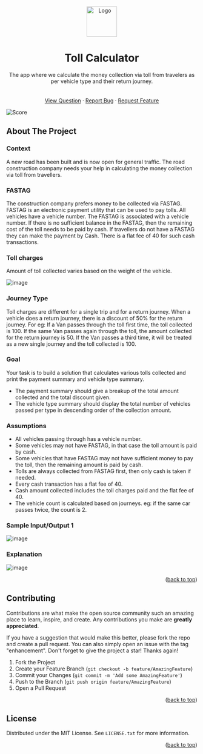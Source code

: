 <a name="readme-top"></a>

<!-- PROJECT LOGO -->
<br />
<div align="center">
  <a href="https://github.com/sanajitjana/Geektrust-Toll-Calculator">
    <img src="https://user-images.githubusercontent.com/76105799/212701060-aa4dca7e-23e0-4595-b543-a0d8e43fec26.png" alt="Logo" width="80" height="80">
  </a>

  <h1 align="center">Toll Calculator</h1>

  <p align="center">
    The app where we calculate the money collection via toll from travelers as per vehicle type and their return journey.
    <br />
    <a href=""><strong></strong></a>
    <br />
    <br />
    <a href="https://www.geektrust.com/challenge/toll-calculator">View Question</a>
    ·
    <a href="https://github.com/sanajitjana/Geektrust-Toll-Calculator/issues">Report Bug</a>
    ·
    <a href="https://github.com/sanajitjana/Geektrust-Toll-Calculator/issues">Request Feature</a>
  </p>
</div>

![Score](https://user-images.githubusercontent.com/76105799/212702921-8d070a00-49ac-4fd8-bd4d-6c0823016093.jpg)

<!-- ABOUT THE PROJECT -->

## About The Project

### Context

 A new road has been built and is now open for general traffic. The road construction company needs your help in calculating the money collection via toll from travellers. 
 
 ### FASTAG
 
 The construction company prefers money to be collected via FASTAG. FASTAG is an electronic payment utility that can be used to pay tolls.  All vehicles have a vehicle number. The FASTAG is associated with a vehicle number.
 If there is no sufficient balance in the FASTAG, then the remaining cost of the toll needs to be paid by cash. If travellers do not have a FASTAG they can make the payment by Cash. There is a flat fee of 40 for such cash transactions.


### Toll charges

 Amount of toll collected varies based on the weight of the vehicle.
 
 ![image](https://user-images.githubusercontent.com/76105799/212706250-d1d8fae5-053c-40ff-88ce-bcdd4858044b.png)

 
 ### Journey Type
 
 Toll charges are different for a single trip and for a return journey. When a vehicle does a return journey, there is a discount of 50% for the return journey.
For eg: If a Van passes through the toll first time, the toll collected is 100. If the same Van passes again through the toll, the amount collected for the return journey is 50. If the Van passes a third time, it will be treated as a new single journey and the toll collected is 100. 
 
 
 ### Goal
 Your task is to build a solution that calculates various tolls collected and print the payment summary and vehicle type summary.
 
 - The payment summary should give a breakup of the total amount collected and the total discount given. 
 - The vehicle type summary should display the total number of vehicles passed per type in descending order of the collection amount.
 
### Assumptions

 - All vehicles passing through has a vehicle number. 
 - Some vehicles may not have FASTAG, in that case the toll amount is paid by cash. 
 - Some vehicles that have FASTAG may not have sufficient money to pay the toll, then the remaining amount is paid by cash. 
 - Tolls are always collected from FASTAG first, then only cash is taken if needed. 
 - Every cash transaction has a flat fee of 40. 
 - Cash amount collected includes the toll charges paid and the flat fee of 40. 
 - The vehicle count is calculated based on journeys. eg: if the same car passes twice, the count is 2.

### Sample Input/Output 1

![image](https://user-images.githubusercontent.com/76105799/212706747-99bd47c4-8c3a-4ff8-8223-4ef3453ac090.png)

### Explanation

![image](https://user-images.githubusercontent.com/76105799/212706836-046df108-e61b-4d43-9177-baa01973de20.png)


<p align="right">(<a href="#readme-top">back to top</a>)</p>

<!-- CONTRIBUTING -->

## Contributing

Contributions are what make the open source community such an amazing place to learn, inspire, and create. Any contributions you make are **greatly appreciated**.

If you have a suggestion that would make this better, please fork the repo and create a pull request. You can also simply open an issue with the tag "enhancement".
Don't forget to give the project a star! Thanks again!

1. Fork the Project
2. Create your Feature Branch (`git checkout -b feature/AmazingFeature`)
3. Commit your Changes (`git commit -m 'Add some AmazingFeature'`)
4. Push to the Branch (`git push origin feature/AmazingFeature`)
5. Open a Pull Request

<p align="right">(<a href="#readme-top">back to top</a>)</p>

<!-- LICENSE -->

## License

Distributed under the MIT License. See `LICENSE.txt` for more information.

<p align="right">(<a href="#readme-top">back to top</a>)</p>


<!-- MARKDOWN LINKS & IMAGES -->

[contributors-shield]: https://img.shields.io/github/contributors/sanajitjana/Geektrust-Toll-Calculator.svg?style=for-the-badge
[contributors-url]: https://github.com/sanajitjana/Geektrust-Toll-Calculator/graphs/contributors
[forks-shield]: https://img.shields.io/github/forks/sanajitjana/Geektrust-Toll-Calculator.svg?style=for-the-badge
[forks-url]: https://github.com/sanajitjana/Geektrust-Toll-Calculator/network/members
[stars-shield]: https://img.shields.io/github/stars/sanajitjana/Geektrust-Toll-Calculator.svg?style=for-the-badge
[stars-url]: https://github.com/sanajitjana/Geektrust-Toll-Calculator/stargazers
[issues-shield]: https://img.shields.io/github/issues/sanajitjana/Geektrust-Toll-Calculator.svg?style=for-the-badge
[issues-url]: https://github.com/sanajitjana/Geektrust-Toll-Calculator/issues
[license-shield]: https://img.shields.io/github/license/sanajitjana/Geektrust-Toll-Calculator.svg?style=for-the-badge
[license-url]: https://github.com/sanajitjana/Geektrust-Toll-Calculator/blob/master/LICENSE.txt
[linkedin-shield]: https://img.shields.io/badge/-LinkedIn-black.svg?style=for-the-badge&logo=linkedin&colorB=555
[linkedin-url]: https://linkedin.com/in/sanajitjana
[next.js]: https://img.shields.io/badge/next.js-000000?style=for-the-badge&logo=nextdotjs&logoColor=white
[next-url]: https://nextjs.org/
[react.js]: https://img.shields.io/badge/React-20232A?style=for-the-badge&logo=react&logoColor=61DAFB
[react-url]: https://reactjs.org/
[vue.js]: https://img.shields.io/badge/Vue.js-35495E?style=for-the-badge&logo=vuedotjs&logoColor=4FC08D
[vue-url]: https://vuejs.org/
[angular.io]: https://img.shields.io/badge/Angular-DD0031?style=for-the-badge&logo=angular&logoColor=white
[angular-url]: https://angular.io/
[svelte.dev]: https://img.shields.io/badge/Svelte-4A4A55?style=for-the-badge&logo=svelte&logoColor=FF3E00
[svelte-url]: https://svelte.dev/
[laravel.com]: https://img.shields.io/badge/Laravel-FF2D20?style=for-the-badge&logo=laravel&logoColor=white
[laravel-url]: https://laravel.com
[bootstrap.com]: https://img.shields.io/badge/Bootstrap-563D7C?style=for-the-badge&logo=bootstrap&logoColor=white
[bootstrap-url]: https://getbootstrap.com
[jquery.com]: https://img.shields.io/badge/jQuery-0769AD?style=for-the-badge&logo=jquery&logoColor=white
